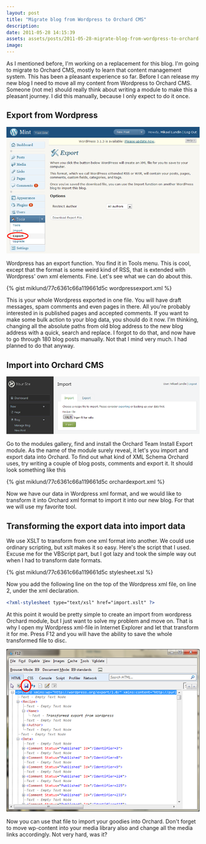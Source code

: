 ```yaml
---
layout: post
title: "Migrate blog from Wordpress to Orchard CMS"
description:
date: 2011-05-28 14:15:39
assets: assets/posts/2011-05-28-migrate-blog-from-wordpress-to-orchard-cms
image: 
---
```


As I mentioned before, I'm working on a replacement for this blog. I'm going to migrate to Orchard CMS, mostly to learn that content management system. This has been a pleasant experience so far.  Before I can release my new blog I need to move all my content from Wordpress to Orchard CMS. Someone (not me) should really think about writing a module to make this a pleasant journey. I did this manually, because I only expect to do it once.

## Export from Wordpress

![Wordpress export XML](/assets/posts/2011-05-28-migrate-blog-from-wordpress-to-orchard-cms/wpexport.png)

Wordpress has an export function. You find it in Tools menu. This is cool, except that the format is some weird kind of RSS, that is extended with Wordpress' own xml elements. Fine. Let's see what we can do about this.

{% gist miklund/77c6361c66a119661d5c wordpressexport.xml %}

This is your whole Wordpress exported in one file. You will have draft messages, spam comments and even pages in there. All you're probably interested in is published pages and accepted comments.  If you want to make some bulk action to your blog data, you should do it now. I'm thinking, changing all the absolute paths from old blog address to the new blog address with a quick, search and replace. I forgot to do that, and now have to go through 180 blog posts manually. Not that I mind very much. I had planned to do that anyway.

## Import into Orchard CMS

![Orchard export XML](/assets/posts/2011-05-28-migrate-blog-from-wordpress-to-orchard-cms/orchardimport.png)

Go to the modules gallery, find and install the Orchard Team Install Export module. As the name of the module surely reveal, it let's you import and export data into Orchard. To find out what kind of XML Schema Orchard uses, try writing a couple of blog posts, comments and export it. It should look something like this

{% gist miklund/77c6361c66a119661d5c orchardexport.xml %}

Now we have our data in Wordpress xml format, and we would like to transform it into Orchard xml format to import it into our new blog. For that we will use my favorite tool.

## Transforming the export data into import data

We use XSLT to transform from one xml format into another. We could use ordinary scripting, but xslt makes it so easy. Here's the script that I used. Excuse me for the VBScript part, but I got lazy and took the simple way out when I had to transform date formats.

{% gist miklund/77c6361c66a119661d5c stylesheet.xsl %}

Now you add the following line on the top of the Wordpress xml file, on line 2, under the xml declaration.

```xml
<?xml-stylesheet type="text/xsl" href="import.xslt" ?>
```

At this point it would be pretty simple to create an import from wordpress Orchard module, but I just want to solve my problem and move on. That is why I open my Wordpress xml-file in Internet Explorer and let that transform it for me. Press F12 and you will have the ability to save the whole transformed file to disc.

![internet explorer dev tool](/assets/posts/2011-05-28-migrate-blog-from-wordpress-to-orchard-cms/iedevtool.png)

Now you can use that file to import your goodies into Orchard. Don't forget to move wp-content into your  media library also and change all the media links accordingly. Not very hard, was it?
